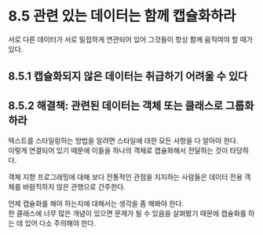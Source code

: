 # 8.5 관련 있는 데이터는 함께 캡슐화하라

서로 다른 데이터가 서로 밀접하게 연관되어 있어 그것들이 항상 함께 움직여야 할 때가 있다.  

## 8.5.1 캡슐화되지 않은 데이터는 취급하기 어려울 수 있다

## 8.5.2 해결책: 관련된 데이터는 객체 또는 클래스로 그룹화하라

텍스트를 스타일링하는 방법을 알려면 스타일에 대한 모든 사항을 다 알아야 한다.  
이렇게 연결되어 있기 때문에 이들을 하나의 객체로 캡슐화해서 전달하는 것이 타당하다.  

객체 지향 프로그래밍에 대해 보다 전통적인 관점을 지지하는 사람들은 데이터 전용 객체를 바람직하지 않은 관행으로 간주한다.  

언제 캡슐화를 해야 하는지에 대해서는 생각을 좀 해봐야 한다.  
한 클래스에 너무 많은 개념이 있으면 문제가 될 수 있음을 살펴봤기 때문에 캡슐화를 하는 데 있어 다소 주의해야 한다.  
